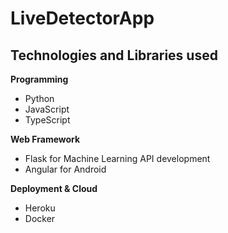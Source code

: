 # LiveDetectorApp

## **Technologies and Libraries used**

**Programming**
-	Python
-	JavaScript
-	TypeScript

**Web Framework**
-	Flask for Machine Learning API development
-	Angular for Android

**Deployment & Cloud**
-	Heroku
-	Docker